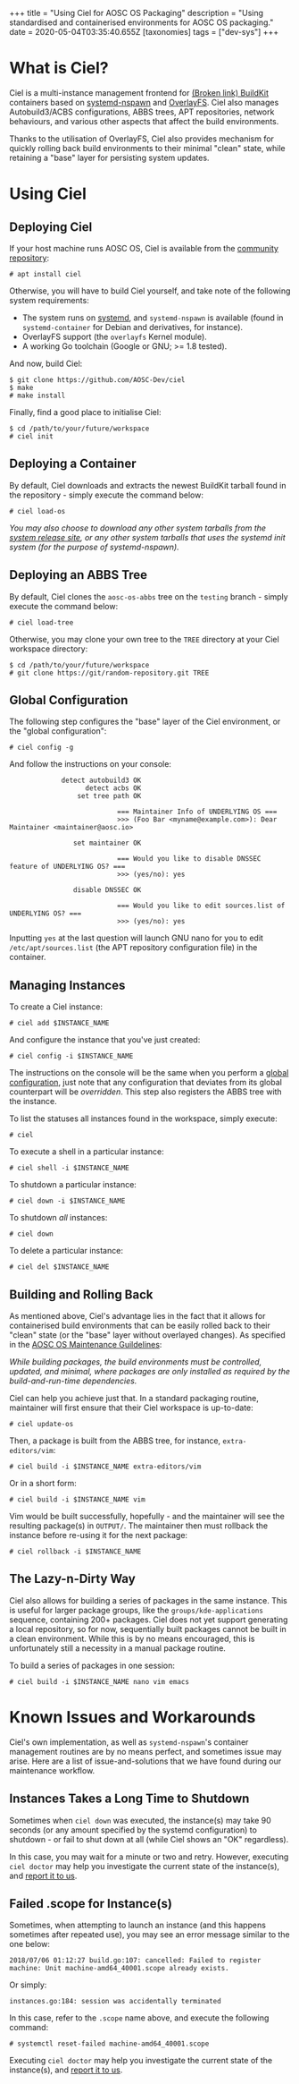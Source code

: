 +++
title = "Using Ciel for AOSC OS Packaging"
description = "Using standardised and containerised environments for AOSC OS packaging."
date = 2020-05-04T03:35:40.655Z
[taxonomies]
tags = ["dev-sys"]
+++

# What is Ciel?

Ciel is a multi-instance management frontend for [(Broken link) BuildKit](/sys-dev-buildkit) containers based on [systemd-nspawn](https://www.freedesktop.org/software/systemd/man/systemd-nspawn.html) and [OverlayFS](https://www.kernel.org/doc/Documentation/filesystems/overlayfs.txt). Ciel also manages Autobuild3/ACBS configurations, ABBS trees, APT repositories, network behaviours, and various other aspects that affect the build environments.

Thanks to the utilisation of OverlayFS, Ciel also provides mechanism for quickly rolling back build environments to their minimal "clean" state, while retaining a "base" layer for persisting system updates.

# Using Ciel

## Deploying Ciel

If your host machine runs AOSC OS, Ciel is available from the [community repository](https://repo.aosc.io/):

```
# apt install ciel
```

Otherwise, you will have to build Ciel yourself, and take note of the following system requirements:

- The system runs on [systemd](https://www.freedesktop.org/wiki/Software/systemd/), and `systemd-nspawn` is available (found in `systemd-container` for Debian and derivatives, for instance).
- OverlayFS support (the `overlayfs` Kernel module).
- A working Go toolchain (Google or GNU; >= 1.8 tested).

And now, build Ciel:

```
$ git clone https://github.com/AOSC-Dev/ciel
$ make
# make install
```

Finally, find a good place to initialise Ciel:

```
$ cd /path/to/your/future/workspace
# ciel init
```

## Deploying a Container

By default, Ciel downloads and extracts the newest BuildKit tarball found in the repository - simply execute the command below:

```
# ciel load-os
```

*You may also choose to download any other system tarballs from the [system release site](https://releases.aosc.io/), or any other system tarballs that uses the systemd init system (for the purpose of systemd-nspawn).*

## Deploying an ABBS Tree

By default, Ciel clones the `aosc-os-abbs` tree on the `testing` branch - simply execute the command below:

```
# ciel load-tree
```

Otherwise, you may clone your own tree to the `TREE` directory at your Ciel workspace directory:

```
$ cd /path/to/your/future/workspace
# git clone https://git/random-repository.git TREE
```

## Global Configuration

The following step configures the "base" layer of the Ciel environment, or the "global configuration":

```
# ciel config -g
```

And follow the instructions on your console:

```
             detect autobuild3 OK
                   detect acbs OK
                 set tree path OK

                           === Maintainer Info of UNDERLYING OS ===
                           >>> (Foo Bar <myname@example.com>): Dear Maintainer <maintainer@aosc.io>

                set maintainer OK

                           === Would you like to disable DNSSEC feature of UNDERLYING OS? ===
                           >>> (yes/no): yes

                disable DNSSEC OK

                           === Would you like to edit sources.list of UNDERLYING OS? ===
                           >>> (yes/no): yes
```

Inputting `yes` at the last question will launch GNU nano for you to edit `/etc/apt/sources.list` (the APT repository configuration file) in the container.

## Managing Instances

To create a Ciel instance:

```
# ciel add $INSTANCE_NAME
```

And configure the instance that you've just created:

```
# ciel config -i $INSTANCE_NAME
```

The instructions on the console will be the same when you perform a [global configuration](#global-configuration), just note that any configuration that deviates from its global counterpart will be *overridden*. This step also registers the ABBS tree with the instance.

To list the statuses all instances found in the workspace, simply execute:

```
# ciel
```

To execute a shell in a particular instance:

```
# ciel shell -i $INSTANCE_NAME
```

To shutdown a particular instance:

```
# ciel down -i $INSTANCE_NAME
```

To shutdown *all* instances:

```
# ciel down
```

To delete a particular instance:

```
# ciel del $INSTANCE_NAME
```

## Building and Rolling Back

As mentioned above, Ciel's advantage lies in the fact that it allows for containerised build environments that can be easily rolled back to their "clean" state (or the "base" layer without overlayed changes). As specified in the [AOSC OS Maintenance Guildelines](@/dev/sys/maintenance-guidelines.md#the-builds):

*While building packages, the build environments must be controlled, updated, and minimal, where packages are only installed as required by the build-and-run-time dependencies.*

Ciel can help you achieve just that. In a standard packaging routine, maintainer will first ensure that their Ciel workspace is up-to-date:

```
# ciel update-os
```

Then, a package is built from the ABBS tree, for instance, `extra-editors/vim`:

```
# ciel build -i $INSTANCE_NAME extra-editors/vim
```

Or in a short form:

```
# ciel build -i $INSTANCE_NAME vim
```

Vim would be built successfully, hopefully - and the maintainer will see the resulting package(s) in `OUTPUT/`. The maintainer then must rollback the instance before re-using it for the next package:

```
# ciel rollback -i $INSTANCE_NAME
```

## The Lazy-n-Dirty Way

Ciel also allows for building a series of packages in the same instance. This is useful for larger package groups, like the `groups/kde-applications` sequence, containing 200+ packages. Ciel does not yet support generating a local repository, so for now, sequentially built packages cannot be built in a clean environment. While this is by no means encouraged, this is unfortunately still a necessity in a manual package routine.

To build a series of packages in one session:

```
# ciel build -i $INSTANCE_NAME nano vim emacs
```

# Known Issues and Workarounds

Ciel's own implementation, as well as `systemd-nspawn`'s container management routines are by no means perfect, and sometimes issue may arise. Here are a list of issue-and-solutions that we have found during our maintenance workflow.

## Instances Takes a Long Time to Shutdown

Sometimes when `ciel down` was executed, the instance(s) may take 90 seconds (or any amount specified by the systemd configuration) to shutdown - or fail to shut down at all (while Ciel shows an "OK" regardless).

In this case, you may wait for a minute or two and retry. However, executing `ciel doctor` may help you investigate the current state of the instance(s), and [report it to us](https://github.com/AOSC-Dev/ciel/issues/new).

## Failed .scope for Instance(s)

Sometimes, when attempting to launch an instance (and this happens sometimes after repeated use), you may see an error message similar to the one below:

```
2018/07/06 01:12:27 build.go:107: cancelled: Failed to register machine: Unit machine-amd64_40001.scope already exists.
```

Or simply:

```
instances.go:184: session was accidentally terminated
```

In this case, refer to the `.scope` name above, and execute the following command:

```
# systemctl reset-failed machine-amd64_40001.scope
```

Executing `ciel doctor` may help you investigate the current state of the instance(s), and [report it to us](https://github.com/AOSC-Dev/ciel/issues/new).